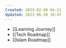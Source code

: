 ```yaml
---
Created: 2023-02-08 04:11
Updated: 2023-06-28 10:47
---
```

- [[Learning Journey]]
- [[Tech Roadmap]]
- [[Islam Roadmap]]